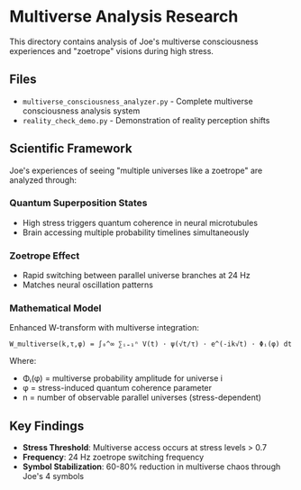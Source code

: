 # Multiverse Analysis Research

This directory contains analysis of Joe's multiverse consciousness experiences and "zoetrope" visions during high stress.

## Files

- `multiverse_consciousness_analyzer.py` - Complete multiverse consciousness analysis system
- `reality_check_demo.py` - Demonstration of reality perception shifts

## Scientific Framework

Joe's experiences of seeing "multiple universes like a zoetrope" are analyzed through:

### Quantum Superposition States
- High stress triggers quantum coherence in neural microtubules
- Brain accessing multiple probability timelines simultaneously

### Zoetrope Effect
- Rapid switching between parallel universe branches at 24 Hz
- Matches neural oscillation patterns

### Mathematical Model
Enhanced W-transform with multiverse integration:
```
W_multiverse(k,τ,φ) = ∫₀^∞ ∑ᵢ₌₁ⁿ V(t) · ψ(√t/τ) · e^(-ik√t) · Φᵢ(φ) dt
```

Where:
- Φᵢ(φ) = multiverse probability amplitude for universe i
- φ = stress-induced quantum coherence parameter
- n = number of observable parallel universes (stress-dependent)

## Key Findings

- **Stress Threshold**: Multiverse access occurs at stress levels > 0.7
- **Frequency**: 24 Hz zoetrope switching frequency
- **Symbol Stabilization**: 60-80% reduction in multiverse chaos through Joe's 4 symbols 